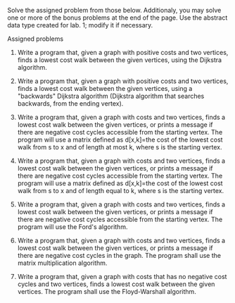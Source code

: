 Solve the assigned problem from those below. Additionaly, you may solve one or more of the bonus problems at the end of the page. Use the abstract data type created for lab. 1; modify it if necessary.

Assigned problems

1. Write a program that, given a graph with positive costs and two vertices, finds a lowest cost walk between the given vertices, using the Dijkstra algorithm.

2. Write a program that, given a graph with positive costs and two vertices, finds a lowest cost walk between the given vertices, using a "backwards" Dijkstra algorithm (Dijkstra algorithm that searches backwards, from the ending vertex).

3. Write a program that, given a graph with costs and two vertices, finds a lowest cost walk between the given vertices, or prints a message if there are negative cost cycles accessible from the starting vertex. The program will use a matrix defined as d[x,k]=the cost of the lowest cost walk from s to x and of length at most k, where s is the starting vertex.

4. Write a program that, given a graph with costs and two vertices, finds a lowest cost walk between the given vertices, or prints a message if there are negative cost cycles accessible from the starting vertex. The program will use a matrix defined as d[x,k]=the cost of the lowest cost walk from s to x and of length equal to k, where s is the starting vertex.

5. Write a program that, given a graph with costs and two vertices, finds a lowest cost walk between the given vertices, or prints a message if there are negative cost cycles accessible from the starting vertex. The program will use the Ford's algorithm.

6. Write a program that, given a graph with costs and two vertices, finds a lowest cost walk between the given vertices, or prints a message if there are negative cost cycles in the graph. The program shall use the matrix multiplication algorithm.

7. Write a program that, given a graph with costs that has no negative cost cycles and two vertices, finds a lowest cost walk between the given vertices. The program shall use the Floyd-Warshall algorithm.

